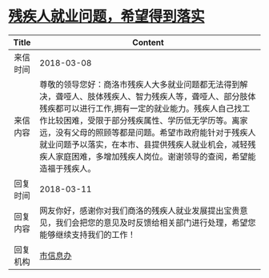 # <a href="http://www.shangluo.gov.cn/zmhd/ldxxxx.jsp?urltype=leadermail.LeaderMailContentUrl&wbtreeid=1112&leadermailid=4582">残疾人就业问题，希望得到落实</a>
| Title |                                                                                              Content                                                                                               |
|:-----:|----------------------------------------------------------------------------------------------------------------------------------------------------------------------------------------------------|
| 来信时间  | 2018-03-08                                                                                                                                                                                         |
| 来信内容  | 尊敬的领导您好：商洛市残疾人大多就业问题都无法得到解决，聋哑人、肢体残疾人、智力残疾人等，聋哑人、部分肢体残疾都可以进行工作,拥有一定的就业能力。残疾人自己找工作比较困难，受限于部分残疾属性、学历低无学历等。离家远，没有父母的照顾等都是问题。希望市政府能针对于残疾人就业问题予以落实，在本市、县提供残疾人就业机会，减轻残疾人家庭困难，多增加残疾人岗位。谢谢领导的查阅，希望能造福于残疾人。 |
| 回复时间  | 2018-03-11                                                                                                                                                                                         |
| 回复内容  | 网友你好，感谢你对我们商洛的残疾人就业发展提出宝贵意见，我们会把您的意见及时反馈给相关部门进行处理，希望您能够继续支持我们的工作！                                                                                                                                  |
| 回复机构  | <a href="../../categories/agencies/市信息办.md">市信息办</a>                                                                                                                                                 |